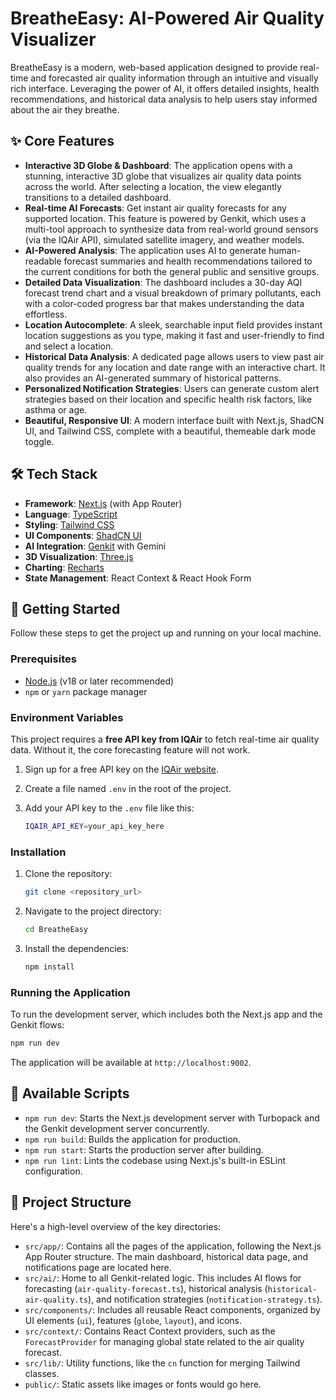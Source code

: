 
# BreatheEasy: AI-Powered Air Quality Visualizer

BreatheEasy is a modern, web-based application designed to provide real-time and forecasted air quality information through an intuitive and visually rich interface. Leveraging the power of AI, it offers detailed insights, health recommendations, and historical data analysis to help users stay informed about the air they breathe.

<!-- You can add a screenshot or GIF of the app here! -->
<!-- ![BreatheEasy App Screenshot](path/to/your/screenshot.png) -->

## ✨ Core Features

-   **Interactive 3D Globe & Dashboard**: The application opens with a stunning, interactive 3D globe that visualizes air quality data points across the world. After selecting a location, the view elegantly transitions to a detailed dashboard.
-   **Real-time AI Forecasts**: Get instant air quality forecasts for any supported location. This feature is powered by Genkit, which uses a multi-tool approach to synthesize data from real-world ground sensors (via the IQAir API), simulated satellite imagery, and weather models.
-   **AI-Powered Analysis**: The application uses AI to generate human-readable forecast summaries and health recommendations tailored to the current conditions for both the general public and sensitive groups.
-   **Detailed Data Visualization**: The dashboard includes a 30-day AQI forecast trend chart and a visual breakdown of primary pollutants, each with a color-coded progress bar that makes understanding the data effortless.
-   **Location Autocomplete**: A sleek, searchable input field provides instant location suggestions as you type, making it fast and user-friendly to find and select a location.
-   **Historical Data Analysis**: A dedicated page allows users to view past air quality trends for any location and date range with an interactive chart. It also provides an AI-generated summary of historical patterns.
-   **Personalized Notification Strategies**: Users can generate custom alert strategies based on their location and specific health risk factors, like asthma or age.
-   **Beautiful, Responsive UI**: A modern interface built with Next.js, ShadCN UI, and Tailwind CSS, complete with a beautiful, themeable dark mode toggle.

## 🛠️ Tech Stack

-   **Framework**: [Next.js](https://nextjs.org/) (with App Router)
-   **Language**: [TypeScript](https://www.typescriptlang.org/)
-   **Styling**: [Tailwind CSS](https://tailwindcss.com/)
-   **UI Components**: [ShadCN UI](https://ui.shadcn.com/)
-   **AI Integration**: [Genkit](https://firebase.google.com/docs/genkit) with Gemini
-   **3D Visualization**: [Three.js](https://threejs.org/)
-   **Charting**: [Recharts](https://recharts.org/)
-   **State Management**: React Context & React Hook Form

## 🚀 Getting Started

Follow these steps to get the project up and running on your local machine.

### Prerequisites

-   [Node.js](https://nodejs.org/en) (v18 or later recommended)
-   `npm` or `yarn` package manager

### Environment Variables

This project requires a **free API key from IQAir** to fetch real-time air quality data. Without it, the core forecasting feature will not work.

1.  Sign up for a free API key on the [IQAir website](https://www.iqair.com/commercial/air-quality-monitors/airvisual-platform/api).
2.  Create a file named `.env` in the root of the project.
3.  Add your API key to the `.env` file like this:

    ```bash
    IQAIR_API_KEY=your_api_key_here
    ```

### Installation

1.  Clone the repository:
    ```bash
    git clone <repository_url>
    ```
2.  Navigate to the project directory:
    ```bash
    cd BreatheEasy
    ```
3.  Install the dependencies:
    ```bash
    npm install
    ```

### Running the Application

To run the development server, which includes both the Next.js app and the Genkit flows:

```bash
npm run dev
```

The application will be available at `http://localhost:9002`.

## 📜 Available Scripts

-   `npm run dev`: Starts the Next.js development server with Turbopack and the Genkit development server concurrently.
-   `npm run build`: Builds the application for production.
-   `npm run start`: Starts the production server after building.
-   `npm run lint`: Lints the codebase using Next.js's built-in ESLint configuration.

## 📂 Project Structure

Here's a high-level overview of the key directories:

-   `src/app/`: Contains all the pages of the application, following the Next.js App Router structure. The main dashboard, historical data page, and notifications page are located here.
-   `src/ai/`: Home to all Genkit-related logic. This includes AI flows for forecasting (`air-quality-forecast.ts`), historical analysis (`historical-air-quality.ts`), and notification strategies (`notification-strategy.ts`).
-   `src/components/`: Includes all reusable React components, organized by UI elements (`ui`), features (`globe`, `layout`), and icons.
-   `src/context/`: Contains React Context providers, such as the `ForecastProvider` for managing global state related to the air quality forecast.
-   `src/lib/`: Utility functions, like the `cn` function for merging Tailwind classes.
-   `public/`: Static assets like images or fonts would go here.
